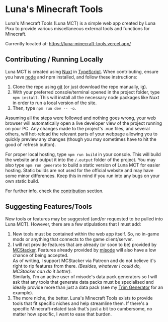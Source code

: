 # Luna's Minecraft Tools
Luna's Minecraft Tools (Luna MCT) is a simple web app created by Luna Pixu to provide various miscellaneous external tools and functions for Minecraft.

Currently located at: https://luna-minecraft-tools.vercel.app/

## Contributing / Running Locally
Luna MCT is created using [Nuxt](https://nuxt.com/) in [TypeScript](https://www.typescriptlang.org/). When contributing, ensure you have [node](https://nodejs.org/) and npm installed, and follow these instructions:
1. Clone the repo using [git](https://git-scm.com/) (or just download the repo manually, ig).
2. With your preferred console/terminal opened in the project folder, type `npm install`. This will install all the necessary node packages like Nuxt in order to run a local version of the site.
3. Then, type `npm run dev -- -o`.

Assuming all the steps were followed and nothing goes wrong, your web browser will automatically open a live developer view of the project running on your PC. Any changes made to the project's .vue files, and several others, will hot-reload the relevant parts of your webpage allowing you to quickly preview any changes (though you may sometimes have to hit the good ol' refresh button).

For proper local hosting, type `npm run build` in your console. This will build the website and output it into the `/.output` folder of the project. You may also type `npm run generate` to build a static version of Luna MCT for easier hosting. Static builds are not used for the official website and may have some minor differences. Keep this in mind if you run into any bugs on your own static build.

For further info, check the [contribution](./CONTRIBUTING.md) section.

## Suggesting Features/Tools
New tools or features may be suggested (and/or requested to be pulled into Luna MCT). However, there are a few stipulations that I must add:
1. New tools must be contained within the web app itself. So, no in-game mods or anything that connects to the game client/server.
2. I will not provide features that are already (or soon to be) provided by [MCStacker](https://mcstacker.net). Features already provided by [misode](https://misode.github.io) will also have a low chance of being accepted.  
As of writing, I support MCStacker via Patreon and do not believe it's right to rip features from there. *(Besides, whatever I could do, MCStacker can do it better)*.  
Similarly, I'm an active user of misode's data pack generators so I will ask that any tools that generate data packs must be specialised and ideally provide more than just a data pack (see my [Trim Generator](https://luna-minecraft-tools.vercel.app/trimgenerator) for an example).
3. The more niche, the better. Luna's Minecraft Tools exists to provide tools that fit specific niches and help streamline them. If there's a specific Minecraft-related task that's just a bit too cumbersome, no matter how specific, I want to ease that burden.